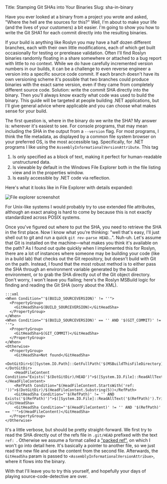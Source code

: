 Title: Stamping Git SHAs into Your Binaries
Slug: sha-in-binary

Have you ever looked at a binary from a project you wrote and asked, "Where the hell
are the sources for this?" Well, I'm about to make your life (and the lives of your
customers) a bit easier. I'm going to show you how to write the Git SHA1 for each
commit directly into the resulting binaries.

If your build is anything like Roslyn you may have a half dozen different branches,
each with their own little modifications, each of which get built occasionally for
testing or prerelease validation. Often I'll find Roslyn binaries randomly floating
in a share somewhere or attached to a bug report with little to no context. While
we do have carefully incremented version numbers in our builds, it can be a challenge
to even reverse engineer a version into a specific source code commit. If each branch
doesn't have its own versioning scheme it's possible that two branches could
produce binaries with the exact same version, even if they came from completely
different source code. Solution: write the commit SHA directly into the binary. Then
you'll always know exactly what code was used to build the binary. This
guide will be targeted at people building .NET applications, but I'll give general
advice where applicable and you can choose what makes sense for your build.

The first question is, where in the binary do we write the SHA? My answer is: wherever
it's easiest to see. For console programs, that may mean including the SHA in the output
from a `--version` flag. For most programs, I think the file metadata, as displayed by
a common file system browser on your preferred OS, is the most accessible tag. Specifically,
for .NET programs I like using the `AssemblyInformationalVersionAttribute`. This tag

  1. Is only specified as a block of text, making it perfect for human-readable unstructured
     data.
  2. Is viewable by default in the Windows File Explorer both in the file listing view
     and in the properties window.
  3. Is easily accessible by .NET code via reflection.

Here's what it looks like in File Explorer with details expanded:

![File explorer screenshot]({filename}/images/file-xplore.jpg)

For Unix-like systems I would probably try to use extended file attributes, although
an exact analog is hard to come by because this is not exactly standardized across POSIX
systems.

Once you've figured out where to put the SHA, you need to retrieve the SHA in the first
place. Now I know what you're thinking: "well that's easy, I'll just shell out to git
and run a quick `git rev-parse HEAD`...". Nuh-uh. Let's assume that Git is installed on
the machine&mdash;what makes you think it's available on the path? As I found out quite
quickly when I implemented this for Roslyn, there are a lot of instances where someone
may be building your code (like in a build lab) that checks out the Git repository, but
doesn't build with Git on the path. Instead, I found that the most robust method is to
either pass the SHA through an environment variable generated by the build environment,
or to grab the SHA directly out of the Git object directory. Don't worry, I won't leave you flailing;
here's the Roslyn MSBuild logic for finding and reading the
Git SHA (sorry about the XML).

    :::xml
    <When Condition="'$(BUILD_SOURCEVERSION)' != ''">
      <PropertyGroup>
        <GitHeadSha>$(BUILD_SOURCEVERSION)</GitHeadSha>
      </PropertyGroup>
    </When>
    <When Condition="'$(BUILD_SOURCEVERSION)' == '' AND '$(GIT_COMMIT)' != ''">
      <PropertyGroup>
        <GitHeadSha>$(GIT_COMMIT)</GitHeadSha>
      </PropertyGroup>
    </When>
    <Otherwise>
      <PropertyGroup>
        <GitHeadSha>Not found</GitHeadSha>
        <DotGitDir>$([System.IO.Path]::GetFullPath('$(MSBuildThisFileDirectory)../../.git'))</DotGitDir>
        <HeadFileContent Condition="Exists('$(DotGitDir)/HEAD')">$([System.IO.File]::ReadAllText('$(DotGitDir)/HEAD').Trim())</HeadFileContent>
        <RefPath Condition="$(HeadFileContent.StartsWith('ref: '))">$(DotGitDir)/$(HeadFileContent.Substring(5))</RefPath>
        <GitHeadSha Condition="'$(RefPath)' != '' AND Exists('$(RefPath)')">$([System.IO.File]::ReadAllText('$(RefPath)').Trim())</GitHeadSha>
        <GitHeadSha Condition="'$(HeadFileContent)' != '' AND '$(RefPath)' == ''">$(HeadFileContent)</GitHeadSha>
      </PropertyGroup>
    </Otherwise>

It's  a little verbose, but should be pretty straight-forward. We first try to
read the SHA directly out of the refs file in `.git/HEAD` prefixed with the
text `ref: `. Otherwise we assume a format called a ["packed
ref"](https://git-scm.com/docs/git-pack-refs), on which I won't go into detail
here. It's basically a pointer to another file, so we just read the new
file and use the content from the second file. Afterwards, the `GitHeadSha`
param is passed to `<AssemblyInformationalVersionAttribue>`, where it flows
into the binary.

With that I'll leave you to try this yourself, and hopefully your days of playing source-code-detective are over.